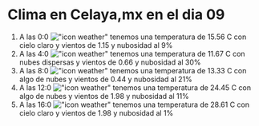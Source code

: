 # Clima en Celaya,mx en el dia 09

1. A las 0:0 !["icon weather"](http://openweathermap.org/img/w/01n.png) tenemos una temperatura de 15.56 C con cielo claro y  vientos de 1.15 y nubosidad al 9%
1. A las 4:0 !["icon weather"](http://openweathermap.org/img/w/03n.png) tenemos una temperatura de 11.67 C con nubes dispersas y  vientos de 0.66 y nubosidad al 30%
1. A las 8:0 !["icon weather"](http://openweathermap.org/img/w/02d.png) tenemos una temperatura de 13.33 C con algo de nubes y  vientos de 0.44 y nubosidad al 21%
1. A las 12:0 !["icon weather"](http://openweathermap.org/img/w/02d.png) tenemos una temperatura de 24.45 C con algo de nubes y  vientos de 1.98 y nubosidad al 11%
1. A las 16:0 !["icon weather"](http://openweathermap.org/img/w/01d.png) tenemos una temperatura de 28.61 C con cielo claro y  vientos de 1.98 y nubosidad al 1%
